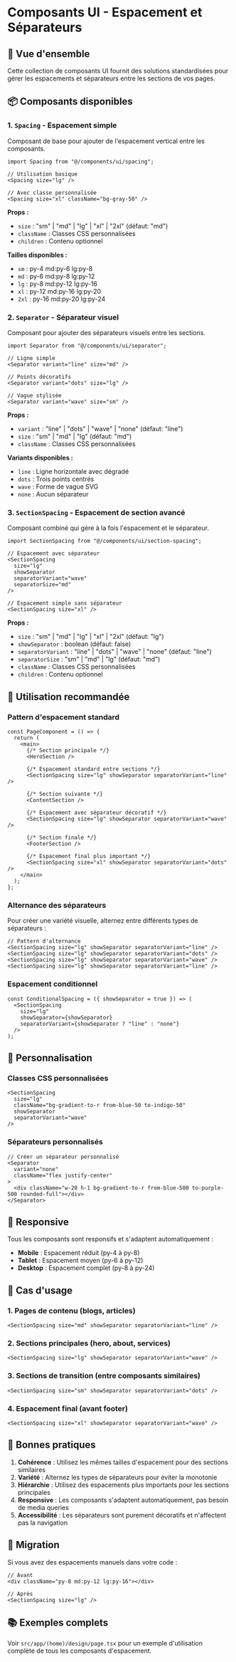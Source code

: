 # Composants UI - Espacement et Séparateurs

## 🎯 Vue d'ensemble

Cette collection de composants UI fournit des solutions standardisées pour gérer les espacements et séparateurs entre les sections de vos pages.

## 📦 Composants disponibles

### 1. `Spacing` - Espacement simple

Composant de base pour ajouter de l'espacement vertical entre les composants.

```tsx
import Spacing from "@/components/ui/spacing";

// Utilisation basique
<Spacing size="lg" />

// Avec classe personnalisée
<Spacing size="xl" className="bg-gray-50" />
```

**Props :**
- `size` : "sm" | "md" | "lg" | "xl" | "2xl" (défaut: "md")
- `className` : Classes CSS personnalisées
- `children` : Contenu optionnel

**Tailles disponibles :**
- `sm` : py-4 md:py-6 lg:py-8
- `md` : py-6 md:py-8 lg:py-12
- `lg` : py-8 md:py-12 lg:py-16
- `xl` : py-12 md:py-16 lg:py-20
- `2xl` : py-16 md:py-20 lg:py-24

### 2. `Separator` - Séparateur visuel

Composant pour ajouter des séparateurs visuels entre les sections.

```tsx
import Separator from "@/components/ui/separator";

// Ligne simple
<Separator variant="line" size="md" />

// Points décoratifs
<Separator variant="dots" size="lg" />

// Vague stylisée
<Separator variant="wave" size="sm" />
```

**Props :**
- `variant` : "line" | "dots" | "wave" | "none" (défaut: "line")
- `size` : "sm" | "md" | "lg" (défaut: "md")
- `className` : Classes CSS personnalisées

**Variants disponibles :**
- `line` : Ligne horizontale avec dégradé
- `dots` : Trois points centrés
- `wave` : Forme de vague SVG
- `none` : Aucun séparateur

### 3. `SectionSpacing` - Espacement de section avancé

Composant combiné qui gère à la fois l'espacement et le séparateur.

```tsx
import SectionSpacing from "@/components/ui/section-spacing";

// Espacement avec séparateur
<SectionSpacing 
  size="lg" 
  showSeparator 
  separatorVariant="wave" 
  separatorSize="md" 
/>

// Espacement simple sans séparateur
<SectionSpacing size="xl" />
```

**Props :**
- `size` : "sm" | "md" | "lg" | "xl" | "2xl" (défaut: "lg")
- `showSeparator` : boolean (défaut: false)
- `separatorVariant` : "line" | "dots" | "wave" | "none" (défaut: "line")
- `separatorSize` : "sm" | "md" | "lg" (défaut: "md")
- `className` : Classes CSS personnalisées
- `children` : Contenu optionnel

## 🎨 Utilisation recommandée

### Pattern d'espacement standard

```tsx
const PageComponent = () => {
  return (
    <main>
      {/* Section principale */}
      <HeroSection />
      
      {/* Espacement standard entre sections */}
      <SectionSpacing size="lg" showSeparator separatorVariant="line" />
      
      {/* Section suivante */}
      <ContentSection />
      
      {/* Espacement avec séparateur décoratif */}
      <SectionSpacing size="lg" showSeparator separatorVariant="wave" />
      
      {/* Section finale */}
      <FooterSection />
      
      {/* Espacement final plus important */}
      <SectionSpacing size="xl" showSeparator separatorVariant="dots" />
    </main>
  );
};
```

### Alternance des séparateurs

Pour créer une variété visuelle, alternez entre différents types de séparateurs :

```tsx
// Pattern d'alternance
<SectionSpacing size="lg" showSeparator separatorVariant="line" />
<SectionSpacing size="lg" showSeparator separatorVariant="dots" />
<SectionSpacing size="lg" showSeparator separatorVariant="wave" />
<SectionSpacing size="lg" showSeparator separatorVariant="line" />
```

### Espacement conditionnel

```tsx
const ConditionalSpacing = ({ showSeparator = true }) => (
  <SectionSpacing 
    size="lg" 
    showSeparator={showSeparator}
    separatorVariant={showSeparator ? "line" : "none"}
  />
);
```

## 🔧 Personnalisation

### Classes CSS personnalisées

```tsx
<SectionSpacing 
  size="lg" 
  className="bg-gradient-to-r from-blue-50 to-indigo-50"
  showSeparator 
  separatorVariant="wave"
/>
```

### Séparateurs personnalisés

```tsx
// Créer un séparateur personnalisé
<Separator 
  variant="none" 
  className="flex justify-center"
>
  <div className="w-20 h-1 bg-gradient-to-r from-blue-500 to-purple-500 rounded-full"></div>
</Separator>
```

## 📱 Responsive

Tous les composants sont responsifs et s'adaptent automatiquement :

- **Mobile** : Espacement réduit (py-4 à py-8)
- **Tablet** : Espacement moyen (py-6 à py-12)
- **Desktop** : Espacement complet (py-8 à py-24)

## 🎯 Cas d'usage

### 1. **Pages de contenu** (blogs, articles)
```tsx
<SectionSpacing size="md" showSeparator separatorVariant="line" />
```

### 2. **Sections principales** (hero, about, services)
```tsx
<SectionSpacing size="lg" showSeparator separatorVariant="wave" />
```

### 3. **Sections de transition** (entre composants similaires)
```tsx
<SectionSpacing size="sm" showSeparator separatorVariant="dots" />
```

### 4. **Espacement final** (avant footer)
```tsx
<SectionSpacing size="xl" showSeparator separatorVariant="wave" />
```

## 🚀 Bonnes pratiques

1. **Cohérence** : Utilisez les mêmes tailles d'espacement pour des sections similaires
2. **Variété** : Alternez les types de séparateurs pour éviter la monotonie
3. **Hiérarchie** : Utilisez des espacements plus importants pour les sections principales
4. **Responsive** : Les composants s'adaptent automatiquement, pas besoin de media queries
5. **Accessibilité** : Les séparateurs sont purement décoratifs et n'affectent pas la navigation

## 🔄 Migration

Si vous avez des espacements manuels dans votre code :

```tsx
// Avant
<div className="py-8 md:py-12 lg:py-16"></div>

// Après
<SectionSpacing size="lg" />
```

## 📚 Exemples complets

Voir `src/app/(home)/design/page.tsx` pour un exemple d'utilisation complète de tous les composants d'espacement.

